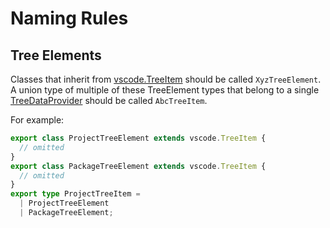 # Naming Rules

## Tree Elements

Classes that inherit from
[vscode.TreeItem](https://code.visualstudio.com/api/references/vscode-api#TreeItem)
should be called `XyzTreeElement`.
A union type of multiple of these TreeElement types that belong to a single
[TreeDataProvider](https://code.visualstudio.com/api/references/vscode-api#TreeDataProvider)
should be called `AbcTreeItem`.

For example:
```typescript
export class ProjectTreeElement extends vscode.TreeItem {
  // omitted
}
export class PackageTreeElement extends vscode.TreeItem {
  // omitted
}
export type ProjectTreeItem =
  | ProjectTreeElement
  | PackageTreeElement;
```
